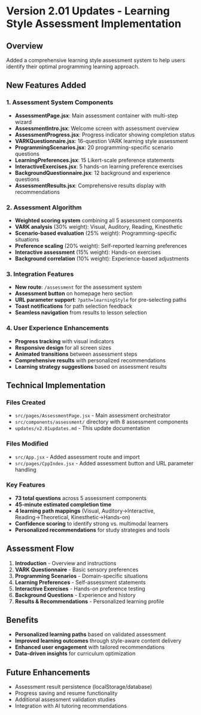 # Version 2.01 Updates - Learning Style Assessment Implementation

## Overview
Added a comprehensive learning style assessment system to help users identify their optimal programming learning approach.

## New Features Added

### 1. Assessment System Components
- **AssessmentPage.jsx**: Main assessment container with multi-step wizard
- **AssessmentIntro.jsx**: Welcome screen with assessment overview
- **AssessmentProgress.jsx**: Progress indicator showing completion status
- **VARKQuestionnaire.jsx**: 16-question VARK learning style assessment
- **ProgrammingScenarios.jsx**: 20 programming-specific scenario questions
- **LearningPreferences.jsx**: 15 Likert-scale preference statements
- **InteractiveExercises.jsx**: 5 hands-on learning preference exercises
- **BackgroundQuestionnaire.jsx**: 12 background and experience questions
- **AssessmentResults.jsx**: Comprehensive results display with recommendations

### 2. Assessment Algorithm
- **Weighted scoring system** combining all 5 assessment components
- **VARK analysis** (30% weight): Visual, Auditory, Reading, Kinesthetic
- **Scenario-based evaluation** (25% weight): Programming-specific situations
- **Preference scaling** (20% weight): Self-reported learning preferences
- **Interactive assessment** (15% weight): Hands-on exercises
- **Background correlation** (10% weight): Experience-based adjustments

### 3. Integration Features
- **New route**: `/assessment` for the assessment system
- **Assessment button** on homepage hero section
- **URL parameter support**: `?path=learningStyle` for pre-selecting paths
- **Toast notifications** for path selection feedback
- **Seamless navigation** from results to lesson selection

### 4. User Experience Enhancements
- **Progress tracking** with visual indicators
- **Responsive design** for all screen sizes
- **Animated transitions** between assessment steps
- **Comprehensive results** with personalized recommendations
- **Learning strategy suggestions** based on assessment results

## Technical Implementation

### Files Created
- `src/pages/AssessmentPage.jsx` - Main assessment orchestrator
- `src/components/assessment/` directory with 8 assessment components
- `updates/v2.01updates.md` - This update documentation

### Files Modified
- `src/App.jsx` - Added assessment route and import
- `src/pages/CppIndex.jsx` - Added assessment button and URL parameter handling

### Key Features
- **73 total questions** across 5 assessment components
- **45-minute estimated completion time**
- **4 learning path mappings** (Visual, Auditory→Interactive, Reading→Theoretical, Kinesthetic→Hands-on)
- **Confidence scoring** to identify strong vs. multimodal learners
- **Personalized recommendations** for study strategies and tools

## Assessment Flow
1. **Introduction** - Overview and instructions
2. **VARK Questionnaire** - Basic sensory preferences
3. **Programming Scenarios** - Domain-specific situations
4. **Learning Preferences** - Self-assessment statements
5. **Interactive Exercises** - Hands-on preference testing
6. **Background Questions** - Experience and history
7. **Results & Recommendations** - Personalized learning profile

## Benefits
- **Personalized learning paths** based on validated assessment
- **Improved learning outcomes** through style-aware content delivery
- **Enhanced user engagement** with tailored recommendations
- **Data-driven insights** for curriculum optimization

## Future Enhancements
- Assessment result persistence (localStorage/database)
- Progress saving and resume functionality
- Additional assessment validation studies
- Integration with AI tutoring recommendations

